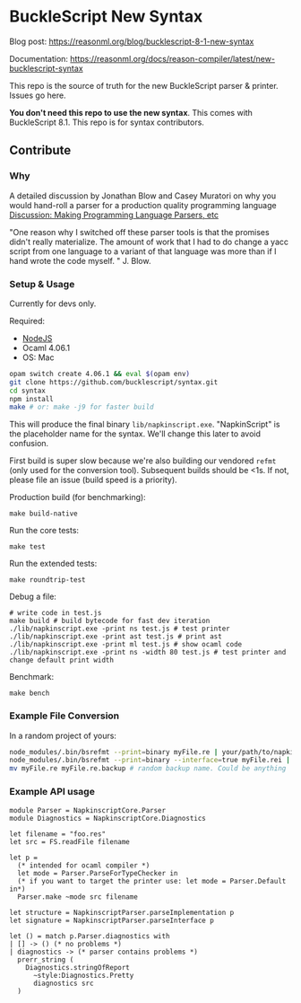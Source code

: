 # BuckleScript New Syntax

Blog post: https://reasonml.org/blog/bucklescript-8-1-new-syntax

Documentation: https://reasonml.org/docs/reason-compiler/latest/new-bucklescript-syntax

This repo is the source of truth for the new BuckleScript parser & printer. Issues go here.

**You don't need this repo to use the new syntax**. This comes with BuckleScript 8.1. This repo is for syntax contributors.

## Contribute

### Why
A detailed discussion by Jonathan Blow and Casey Muratori on why you would hand-roll a parser for a production quality programming language
[Discussion: Making Programming Language Parsers, etc](https://youtu.be/MnctEW1oL-E)

"One reason why I switched off these parser tools is that the promises didn't really materialize.
The amount of work that I had to do change a yacc script from one language to a variant of that language
was more than if I hand wrote the code myself.
"
J. Blow.

### Setup & Usage

Currently for devs only.

Required:
- [NodeJS](https://nodejs.org/)
- Ocaml 4.06.1
- OS: Mac

```sh
opam switch create 4.06.1 && eval $(opam env)
git clone https://github.com/bucklescript/syntax.git
cd syntax
npm install
make # or: make -j9 for faster build
```

This will produce the final binary `lib/napkinscript.exe`. "NapkinScript" is the placeholder name for the syntax. We'll change this later to avoid confusion.

First build is super slow because we're also building our vendored `refmt` (only used for the conversion tool). Subsequent builds should be <1s. If not, please file an issue (build speed is a priority).

Production build (for benchmarking):

```
make build-native
```

Run the core tests:
```
make test
```

Run the extended tests:
```
make roundtrip-test
```

Debug a file:
```
# write code in test.js
make build # build bytecode for fast dev iteration
./lib/napkinscript.exe -print ns test.js # test printer
./lib/napkinscript.exe -print ast test.js # print ast
./lib/napkinscript.exe -print ml test.js # show ocaml code
./lib/napkinscript.exe -print ns -width 80 test.js # test printer and change default print width
```

Benchmark:
```
make bench
```

### Example File Conversion

In a random project of yours:

```sh
node_modules/.bin/bsrefmt --print=binary myFile.re | your/path/to/napkinscript.exe -parse reasonBinary -print ns > myFile.res
node_modules/.bin/bsrefmt --print=binary --interface=true myFile.rei | your/path/to/napkinscript.exe -parse reasonBinary -print ns -interface > myFile.resi
mv myFile.re myFile.re.backup # random backup name. Could be anything
```

### Example API usage

```
module Parser = NapkinscriptCore.Parser
module Diagnostics = NapkinscriptCore.Diagnostics

let filename = "foo.res"
let src = FS.readFile filename

let p =
  (* intended for ocaml compiler *)
  let mode = Parser.ParseForTypeChecker in
  (* if you want to target the printer use: let mode = Parser.Default in*)
  Parser.make ~mode src filename

let structure = NapkinscriptParser.parseImplementation p
let signature = NapkinscriptParser.parseInterface p

let () = match p.Parser.diagnostics with
| [] -> () (* no problems *)
| diagnostics -> (* parser contains problems *)
  prerr_string (
    Diagnostics.stringOfReport
      ~style:Diagnostics.Pretty
      diagnostics src
  )
```
